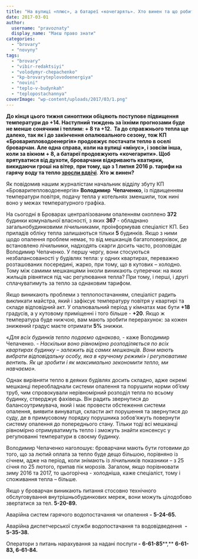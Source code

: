 ```yaml
---
title: "На вулиці «плюс», а батареї «кочегарять». Хто винен та що робити?"
date: 2017-03-01
author: 
  username: "pravoznaty"
  display_name: "Маєш право знати"
categories: 
  - "brovary"
  - "novyny"
tags: 
  - "brovary"
  - "vibir-redaktsiyi"
  - "volodymyr-chepachenko"
  - "kp-brovaryteplovodoenergiya"
  - "novini"
  - "teplo-v-budynkah"
  - "teplopostachannya"
coverImage: "wp-content/uploads/2017/03/1.png"
---
```


**До кінця цього тижня синоптики обіцяють поступове підвищення температури до +14. Наступний тиждень за їхніми прогнозами буде не менше сонячним і теплим: + 8 та +12.  Та до справжнього тепла ще далеко, так як і до закінчення опалювального сезону, тож КП «Броварипловодоенергія» продовжує постачати тепло в оселі броварчан. Але одна справа, коли на вулиці «мінус», і зовсім інша, коли за вікном + 8, а батареї продовжують «кочегарити». Щоб врятуватися від духоти, броварчани відкривають кватирки, викидаючи гроші на вітер**, **при тому, що з 1 липня 2016 р. тарифи на гарячу воду та тепло [зросли вдвічі](https://mpz.brovary.org/novi-taryfy-na-garyachu-vodu-i-opalennya-v-brovarah-z-1-lypnya/)**. **Хто ж винен?**

Як повідомив нашим журналістам начальник відділу збуту КП «Броваритепловодоенергія» **Володимир  Чепаченко**, із підвищенням температури повітря, подачу тепла у котельнях зменшили, тож нині воно у межах температурного графіка.

На сьогодні в Броварах централізованим опаленням охоплено **372** будинки комунальної власності, з яких **367** - обладнано загальнобудинковими лічильниками, проінформував спеціаліст КП. Без приладів обліку тепла залишаються тільки **5** будинків. Якщо з ними щодо опалення проблем немає, то від мешканців багатоповерхівок, де встановлено лічильники, надходять скарги досить часто, розповідає Володимир Чепаченко. У першу чергу, вони стосуються незбалансованості у будівлях тепла: у одних квартирах, переважно розташованих посередині, жарко, при тому, що в кутових – холодно. Тому між самими мешканцями інколи виникають суперечки: на яких жильців рівнятися під час регулювання тепла? При тому, і перші, і другі сплачуватимуть за тепло за однаковим тарифом.

Якщо виникають проблеми з теплопостачанням, спеціаліст радить викликати майстра, який і зафіксує температуру повітря у квартирі та складе відповідний акт. У опалювальний період у кімнатах має бути **+18** градусів, а у кутовому приміщенні і того більше - **+20**. Якщо ж температура буде нижчою, вам мають зробити перерахунок: за кожен знижений градус маєте отримати **5%** знижки.

«_Для всіх будинків тепло подаємо однаково,_ \- каже Володимир Чепаченко. - _Наскільки воно рівномірно розподіляється по всіх квартирах будинку – залежить від самих мешканців. Вони мають вибрати відповідальну особу, яка в «ручному режимі» і регулюватиме вентиль. Як це зробити і як максимально зекономити тепло, ми навчаємо»._

Однак вирівняти тепло в деяких будівлях досить складно, адже окремі мешканці переобладнали системи опалення та порушили норми об’єму труб, чим спровокували нерівномірний розподіл тепла по всьому будинку, стверджує фахівець. Він радить звернутися до балансоутримувача, який і має провести обстеження системи опалення, виявити винуватця, скласти акт порушення та звернутися до суду, де в примусовому порядку порушника зобов’яжуть повернути систему опалення до попереднього стану. Тільки тоді всі мешканці рівномірно отримуватимуть тепло і зможуть знайти консенсус у регулюванні температури в своєму будинку.

Володимир Чепаченко наголошує: броварчани мають бути готовими до того, що за лютий оплата за тепло буде дещо більшою, порівняно із січнем, адже на період, коли знімають із лічильників показники – з 25 січня по 25 лютого, припав пік морозів. Загалом, якщо порівнювати зиму 2016 та 2017, то цьогорічна - холодніша, каже спеціаліст, тому і споживання тепла – більше.

Якщо у броварчан виникають питання стосовно технічного обслуговування внутрішньобудинкових мереж, вони можуть цілодобово звертатися за тел. **5-20-89.**

Аварійна систем гарячого водопостачання чи опалення **\-** **5-24-65.**

Аварійна диспетчерської служби водопостачання та водовідведення  **-** **5-35-38.**

Оператори з питань нарахування за надані послуги **\-** **6-61-85****,** **6-61-83, 6-61-84.**
